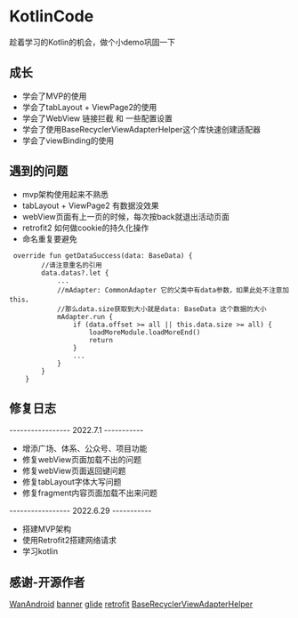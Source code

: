 # KotlinCode

趁着学习的Kotlin的机会，做个小demo巩固一下

## 成长
- 学会了MVP的使用
- 学会了tabLayout + ViewPage2的使用
- 学会了WebView 链接拦截 和 一些配置设置
- 学会了使用BaseRecyclerViewAdapterHelper这个库快速创建适配器
- 学会了viewBinding的使用
 
## 遇到的问题
- mvp架构使用起来不熟悉
- tabLayout + ViewPage2 有数据没效果
- webView页面有上一页的时候，每次按back就退出活动页面
- retrofit2 如何做cookie的持久化操作
- 命名重复要避免
```
 override fun getDataSuccess(data: BaseData) {
        //请注意重名的引用
        data.datas?.let {
            ...
            //mAdapter: CommonAdapter 它的父类中有data参数，如果此处不注意加this，
            //那么data.size获取到大小就是data: BaseData 这个数据的大小
            mAdapter.run {
                if (data.offset >= all || this.data.size >= all) {
                    loadMoreModule.loadMoreEnd()
                    return
                }
                ...
            }
        }
    }
```
## 修复日志
  ----------------- 2022.7.1 -----------
- 增添广场、体系、公众号、项目功能
- 修复webView页面加载不出的问题
- 修复webView页面返回键问题
- 修复tabLayout字体大写问题
- 修复fragment内容页面加载不出来问题

 ----------------- 2022.6.29 -----------
- 搭建MVP架构
- 使用Retrofit2搭建网络请求
- 学习kotlin

## 感谢-开源作者
[WanAndroid](https://www.wanandroid.com/)
[banner](https://github.com/youth5201314/banner)
[glide](https://github.com/bumptech/glide)
[retrofit](https://github.com/square/retrofit)
[BaseRecyclerViewAdapterHelper](https://github.com/CymChad/BaseRecyclerViewAdapterHelper)
